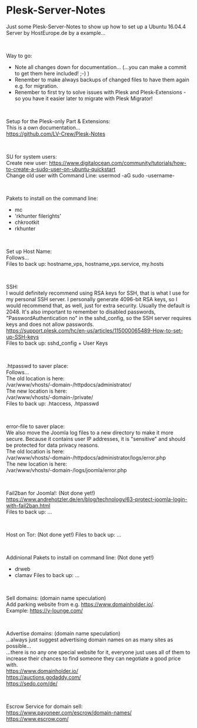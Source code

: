 # Plesk-Server-Notes
Just some Plesk-Server-Notes to show up how to set up a Ubuntu 16.04.4 Server by HostEurope.de by a example...  

<br>

Way to go:  
- Note all changes down for documentation... (...you can make a commit to get them here included! ;-) )  
- Renember to make always backups of changed files to have them again e.g. for migration.  
- Renember to first try to solve issues with Plesk and Plesk-Extensions - so you have it easier later to migrate with Plesk Migrator!  

<br>

Setup for the Plesk-only Part & Extensions:  
This is a own documentation...  
https://github.com/LV-Crew/Plesk-Notes  

<br>

SU for system users:  
Create new user: https://www.digitalocean.com/community/tutorials/how-to-create-a-sudo-user-on-ubuntu-quickstart  
Change old user with Command Line: usermod -aG sudo -username-  

<br>

Pakets to install on the command line:  
- mc
- 'rkhunter filerights'
- chkrootkit
- rkhunter

<br>

Set up Host Name:  
Follows...  
Files to back up: hostname_vps, hostname_vps.service, my.hosts  

<br>

SSH:  
I would definitely recommend using RSA keys for SSH, that is what I use for my personal SSH server. I personally generate 4096-bit RSA keys, so I would recommend that, as well, just for extra security. Usually the default is 2048. It's also important to remember to disabled passwords,  
"PasswordAuthentication no" in the sshd_config, so the SSH server requires keys and does not allow passwords.  
https://support.plesk.com/hc/en-us/articles/115000065489-How-to-set-up-SSH-keys  
Files to back up: sshd_config + User Keys  

<br>

.htpasswd to saver place:  
Follows...  
The old location is here:  
/var/www/vhosts/-domain-/httpdocs/administrator/  
The new location is here:  
/var/www/vhosts/-domain-/private/  
Files to back up: .htaccess, .htpasswd  

<br>

error-file to saver place:  
We also move the Joomla log files to a new directory to make it more secure. Because it contains user IP addresses, it is "sensitive" and should be protected for data privacy reasons.  
The old location is here:  
/var/www/vhosts/-domain-/httpdocs/administrator/logs/error.php  
The new location is here:  
/var/www/vhosts/-domain-/logs/joomla/error.php  


<br>

Fail2ban for Joomla!: (Not done yet!)  
https://www.andrehotzler.de/en/blog/technology/63-protect-joomla-login-with-fail2ban.html  
Files to back up: ...  

<br>

Host on Tor: (Not done yet!)
Files to back up: ...  

<br>

Addinional Pakets to install on command line: (Not done yet!)  
- drweb
- clamav
Files to back up: ...  

<br>

Sell domains: (domain name speculation)  
Add parking website from e.g. https://www.domainholder.io/.  
Example: https://y-lounge.com/  

<br>

Advertise domains: (domain name speculation)  
...always just suggest advertising domain names on as many sites as possible...  
...there is no any one special website for it, everyone just uses all of them to increase their chances to find someone they can negotiate a good price with.  
https://www.domainholder.io/  
https://auctions.godaddy.com/  
https://sedo.com/de/  

<br>

Escrow Service for domain sell:  
https://www.payoneer.com/escrow/domain-names/  
https://www.escrow.com/  
